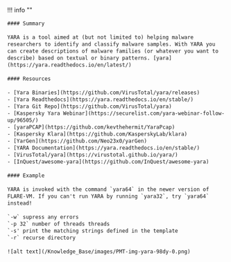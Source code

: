 !!! info ""

    #### Summary
    
    YARA is a tool aimed at (but not limited to) helping malware researchers to identify and classify malware samples. With YARA you can create descriptions of malware families (or whatever you want to describe) based on textual or binary patterns. [yara](https://yara.readthedocs.io/en/latest/)

    #### Resources

    - [Yara Binaries](https://github.com/VirusTotal/yara/releases)
    - [Yara Readthedocs](https://yara.readthedocs.io/en/stable/)
    - [Yara Git Repo](https://github.com/VirusTotal/yara)
    - [Kaspersky Yara Webinar](https://securelist.com/yara-webinar-follow-up/96505/)
    - [yaraPCAP](https://github.com/kevthehermit/YaraPcap)
    - [Kaspersky Klara](https://github.com/KasperskyLab/klara)
    - [YarGen](https://github.com/Neo23x0/yarGen)
    - [YARA Documentation](https://yara.readthedocs.io/en/stable/)
    - [VirusTotal/yara](https://virustotal.github.io/yara/)
    - [InQuest/awesome-yara](https://github.com/InQuest/awesome-yara)

    #### Example

    YARA is invoked with the command `yara64` in the newer version of FLARE-VM. If you can't run YARA by running `yara32`, try `yara64` instead!

    `-w` supress any errors
    `-p 32` number of threads threads
    `-s' print the matching strings defined in the template
    `-r` recurse directory

    ![alt text](/Knowledge_Base/images/PMT-img-yara-98dy-0.png)


